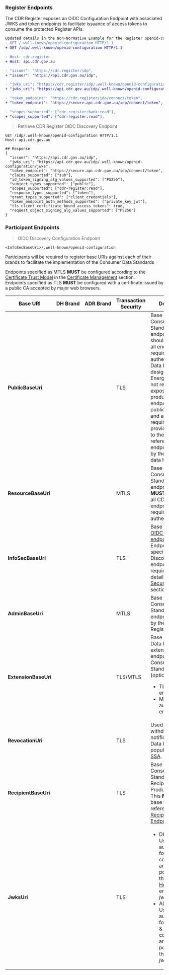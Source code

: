 ### Register Endpoints

The CDR Register exposes an OIDC Configuration Endpoint with associated JWKS and token endpoints to facilitate issuance of access tokens to consume the protected Register APIs.

```diff
Updated details in the Non-Normative Example for the Register openid-configuration endpoint
- GET /.well-known/openid-configuration HTTP/1.1
+ GET /idp/.well-known/openid-configuration HTTP/1.1

- Host: cdr.register
+ Host: api.cdr.gov.au

- "issuer": "https://cdr.register/idp",
+ "issuer": "https://api.cdr.gov.au/idp",

- "jwks_uri": "https://cdr.register/idp/.well-known/openid-configuration/jwks",
+ "jwks_uri": "https://api.cdr.gov.au/idp/.well-known/openid-configuration/jwks",

- "token_endpoint": "https://cdr.register/idp/connect/token",
+ "token_endpoint": "https://secure.api.cdr.gov.au/idp/connect/token",

- "scopes_supported": ["cdr-register:bank:read"],
+ "scopes_supported": ["cdr-register:read"],
```

> Retrieve CDR Register OIDC Discovery Endpoint

```
GET /idp/.well-known/openid-configuration HTTP/1.1
Host: api.cdr.gov.au

## Response
{
  "issuer": "https://api.cdr.gov.au/idp",
  "jwks_uri": "https://api.cdr.gov.au/idp/.well-known/openid-configuration/jwks",
  "token_endpoint": "https://secure.api.cdr.gov.au/idp/connect/token",
  "claims_supported": ["sub"],
  "id_token_signing_alg_values_supported": ["PS256"],
  "subject_types_supported": ["public"],
  "scopes_supported": ["cdr-register:read"],
  "response_types_supported": ["token"],
  "grant_types_supported": ["client_credentials"],
  "token_endpoint_auth_methods_supported": ["private_key_jwt"],
  "tls_client_certificate_bound_access_tokens": true,
  "request_object_signing_alg_values_supported": ["PS256"]
}
```

### Participant Endpoints

> OIDC Discovery Configuration Endpoint

```
<InfoSecBaseUri>/.well-known/openid-configuration
```



Participants will be required to register base URIs against each of their brands to facilitate the implementation of the Consumer Data Standards

Endpoints specified as MTLS **MUST** be configured according to the [Certificate Trust Model](#certificate-trust-model) in the [Certificate Management](#certificate-management) section.  
Endpoints specified as TLS **MUST** be configured with a certificate issued by a public CA accepted by major web browsers.

| Base URI | DH&nbsp;Brand | ADR&nbsp;Brand | Transaction Security | Description
|-----------|:------:|:------:|----------------------|-----------------|
|**PublicBaseUri**|	<i class="icon-check"></i> | | TLS | Base URI for the Consumer Data Standard public endpoints. This should encompass all endpoints not requiring authentication.<br>Data Holders designated for the Energy sector are not required to expose energy product reference endpoints via their public base URI and are not required, but **MAY**, provide a redirect to the product reference endpoints hosted by the designated data holder. |
|**ResourceBaseUri**|	<i class="icon-check"></i> | | MTLS | Base URI for the Consumer Data Standard resource endpoints. This **MUST** encompass all CDS resource endpoints requiring authentication. |
|**InfoSecBaseUri**|	<i class="icon-check"></i> | | TLS | Base URI for the [OIDC Discovery endpoint](https://openid.net/specs/openid-connect-discovery-1_0.html) only.<br>Endpoints specified in the Discovery endpoint have the requirements detailed in the [Security Endpoints](#security-endpoints) section. |
|**AdminBaseUri**|	<i class="icon-check"></i> | | MTLS | Base URI for the Consumer Data Standard admin endpoints called by the CDR Register. |
|**ExtensionBaseUri**|	<i class="icon-check"></i> | | TLS/MTLS | Base URI for the Data Holder extension endpoints to the Consumer Data Standard (optional).<ul><li>TLS: for public endpoints.<li>MTLS: for authenticated endpoints.</ul> |
|**RevocationUri**|	| <i class="icon-check"></i> | TLS | Used for consent withdrawal notification from a Data Holder and is populated in the [SSA](#dynamic-client-registration). |
|**RecipientBaseUri**|	| <i class="icon-check"></i> | TLS | Base URI for the Consumer Data Standard Data Recipient Software Product endpoints. <br>This **MUST** be the base to provide reference to [Data Recipient Endpoints](#cdr-register-api_get-data-recipients). |
|**JwksUri**|	<i class="icon-check"></i> | <i class="icon-check"></i> | TLS | <ul><li>DH Brand: Used for client authentication for DH -> DRSP communication and is populated in the [Get Data Holder Brands](#cdr-register-api_get-data-holder-brands) endpoint. (See: _jwksEndpoint_).</li><li>ADR Brand: Used for client authentication for DRSP -> DH & Register communication and is populated in the [SSA](#dynamic-client-registration). (See: _jwks_uri_).</li></ul> |

